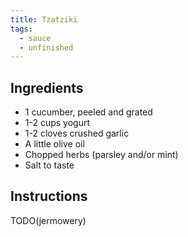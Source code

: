 ```yaml
---
title: Tzatziki
tags:
  - sauce
  - unfinished
---
```


## Ingredients

- 1 cucumber, peeled and grated
- 1-2 cups yogurt
- 1-2 cloves crushed garlic
- A little olive oil
- Chopped herbs (parsley and/or mint)
- Salt to taste

## Instructions

TODO(jermowery)
